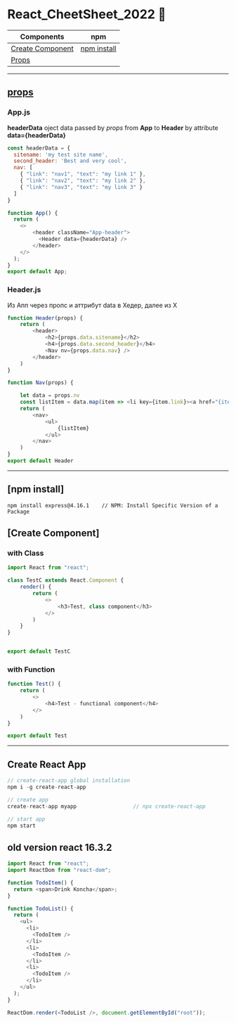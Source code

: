 # React_CheetSheet_2022 :rocket:

| Components  | npm |
| ------------- | ------------- | 
| [Create Component](#create-component) | [npm install](#npm-install)
| [Props](#props) |


---
## [props](#props)

### App.js
**headerData** oject data passed by _props_ from __App__ to __Header__ by attribute __data={headerData}__
```js
const headerData = {
  sitename: 'my test site name',
  second_header: 'Best and very cool',
  nav: [
    { "link": "nav1", "text": "my link 1" },
    { "link": "nav2", "text": "my link 2" },
    { "link": "nav3", "text": "my link 3" }
  ]
}

function App() {
  return (
    <>
        <header className="App-header">
          <Header data={headerData} />
        </header>
    </>
  );
}
export default App;
```
### Header.js
Из Апп через пропс и аттрибут data в Хедер, далее из Х
```js
function Header(props) {
    return (
        <header>
            <h2>{props.data.sitename}</h2>
            <h4>{props.data.second_header}</h4>
            <Nav nv={props.data.nav} />
        </header>
    )
}

function Nav(props) {

    let data = props.nv
    const listItem = data.map(item => <li key={item.link}><a href="{item.link}">{item.text}</a></li>)
    return (
        <nav>
            <ul>
                {listItem}
            </ul>
        </nav>
    )
}
export default Header
```


---
## [npm install]
```
npm install express@4.16.1    // NPM: Install Specific Version of a Package
```


## [Create Component]
### with Class
```js
import React from "react";

class TestC extends React.Component {
    render() {
        return (
            <>
                <h3>Test, class component</h3>
            </>
        )
    }
}


export default TestC
```
### with Function
```js
function Test() {
    return (
        <>
            <h4>Test - functional component</h4>
        </>
    )
}

export default Test
```

---


## Create React App
```js
// create-react-app global installation
npm i -g create-react-app

// create app
create-react-app myapp                  // npx create-react-app

// start app
npm start


```



## old version react 16.3.2
```js
import React from "react";
import ReactDom from "react-dom";

function TodoItem() {
  return <span>Drink Koncha</span>;
}

function TodoList() {
  return (
    <ul>
      <li>
        <TodoItem />
      </li>
      <li>
        <TodoItem />
      </li>
      <li>
        <TodoItem />
      </li>
    </ul>
  );
}

ReactDom.render(<TodoList />, document.getElementById("root"));
```
